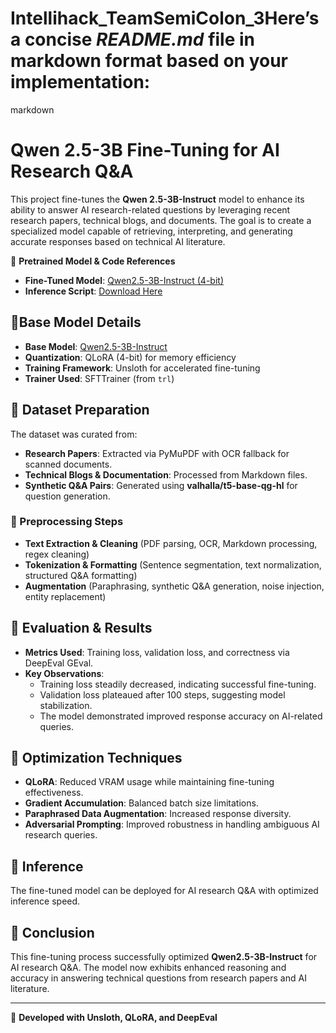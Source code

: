 # Intellihack_TeamSemiColon_3Here’s a concise *README.md* file in markdown format based on your implementation:

markdown
# Qwen 2.5-3B Fine-Tuning for AI Research Q&A

This project fine-tunes the **Qwen 2.5-3B-Instruct** model to enhance its ability to answer AI research-related questions by leveraging recent research papers, technical blogs, and documents. The goal is to create a specialized model capable of retrieving, interpreting, and generating accurate responses based on technical AI literature.

📌 **Pretrained Model & Code References**
- **Fine-Tuned Model**: [Qwen2.5-3B-Instruct (4-bit)](https://huggingface.co/IsaraLi/TeamSemiColon_unsloth.Q4_K_M.gguf/tree/main)
- **Inference Script**: [Download Here](https://drive.google.com/file/d/1H5Y0q9ygZyXxDB76rn2oyDDANJdQuDpm/view?usp=sharing)

## 🔹Base Model Details
- **Base Model**: [Qwen2.5-3B-Instruct](https://huggingface.co/Qwen/Qwen2.5-3B-Instruct)
- **Quantization**: QLoRA (4-bit) for memory efficiency
- **Training Framework**: Unsloth for accelerated fine-tuning
- **Trainer Used**: SFTTrainer (from `trl`)

## 🔹 Dataset Preparation
The dataset was curated from:
- **Research Papers**: Extracted via PyMuPDF with OCR fallback for scanned documents.
- **Technical Blogs & Documentation**: Processed from Markdown files.
- **Synthetic Q&A Pairs**: Generated using **valhalla/t5-base-qg-hl** for question generation.

### 🔸 Preprocessing Steps
- **Text Extraction & Cleaning** (PDF parsing, OCR, Markdown processing, regex cleaning)
- **Tokenization & Formatting** (Sentence segmentation, text normalization, structured Q&A formatting)
- **Augmentation** (Paraphrasing, synthetic Q&A generation, noise injection, entity replacement)

## 🔹 Evaluation & Results
- **Metrics Used**: Training loss, validation loss, and correctness via DeepEval GEval.
- **Key Observations**:
  - Training loss steadily decreased, indicating successful fine-tuning.
  - Validation loss plateaued after 100 steps, suggesting model stabilization.
  - The model demonstrated improved response accuracy on AI-related queries.

## 🔹 Optimization Techniques
- **QLoRA**: Reduced VRAM usage while maintaining fine-tuning effectiveness.
- **Gradient Accumulation**: Balanced batch size limitations.
- **Paraphrased Data Augmentation**: Increased response diversity.
- **Adversarial Prompting**: Improved robustness in handling ambiguous AI research queries.

## 🔹 Inference
The fine-tuned model can be deployed for AI research Q&A with optimized inference speed.


## 🔹 Conclusion
This fine-tuning process successfully optimized **Qwen2.5-3B-Instruct** for AI research Q&A. The model now exhibits enhanced reasoning and accuracy in answering technical questions from research papers and AI literature.

---
🚀 **Developed with Unsloth, QLoRA, and DeepEval**